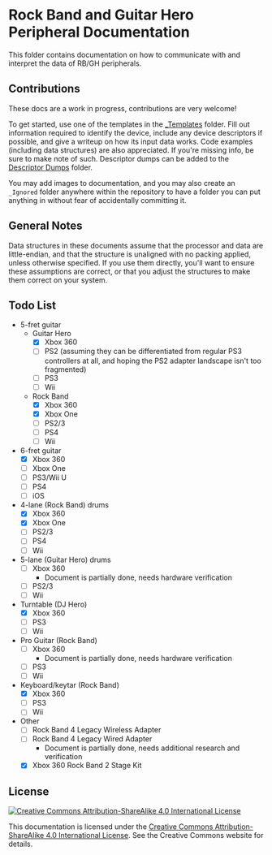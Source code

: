 # Rock Band and Guitar Hero Peripheral Documentation

This folder contains documentation on how to communicate with and interpret the data of RB/GH peripherals.

## Contributions

These docs are a work in progress, contributions are very welcome!

To get started, use one of the templates in the [_Templates](_Templates/) folder. Fill out information required to identify the device, include any device descriptors if possible, and give a writeup on how its input data works. Code examples (including data structures) are also appreciated. If you're missing info, be sure to make note of such. Descriptor dumps can be added to the [Descriptor Dumps](Descriptor%20Dumps/) folder.

You may add images to documentation, and you may also create an `_Ignored` folder anywhere within the repository to have a folder you can put anything in without fear of accidentally committing it.

## General Notes

Data structures in these documents assume that the processor and data are little-endian, and that the structure is unaligned with no packing applied, unless otherwise specified. If you use them directly, you'll want to ensure these assumptions are correct, or that you adjust the structures to make them correct on your system.

## Todo List

- 5-fret guitar
  - Guitar Hero
    - [x] Xbox 360
    - [ ] PS2 (assuming they can be differentiated from regular PS3 controllers at all, and hoping the PS2 adapter landscape isn't too fragmented)
    - [ ] PS3
    - [ ] Wii
  - Rock Band
    - [x] Xbox 360
    - [x] Xbox One
    - [ ] PS2/3
    - [ ] PS4
    - [ ] Wii
- 6-fret guitar
  - [x] Xbox 360
  - [ ] Xbox One
  - [ ] PS3/Wii U
  - [ ] PS4
  - [ ] iOS
- 4-lane (Rock Band) drums
  - [x] Xbox 360
  - [x] Xbox One
  - [ ] PS2/3
  - [ ] PS4
  - [ ] Wii
- 5-lane (Guitar Hero) drums
  - [ ] Xbox 360
    - Document is partially done, needs hardware verification
  - [ ] PS2/3
  - [ ] Wii
- Turntable (DJ Hero)
  - [x] Xbox 360
  - [ ] PS3
  - [ ] Wii
- Pro Guitar (Rock Band)
  - [ ] Xbox 360
    - Document is partially done, needs hardware verification
  - [ ] PS3
  - [ ] Wii
- Keyboard/keytar (Rock Band)
  - [x] Xbox 360
  - [ ] PS3
  - [ ] Wii
- Other
  - [ ] Rock Band 4 Legacy Wireless Adapter
  - [ ] Rock Band 4 Legacy Wired Adapter
    - Document is partially done, needs additional research and verification
  - [x] Xbox 360 Rock Band 2 Stage Kit

## License

[![Creative Commons Attribution-ShareAlike 4.0 International License](https://i.creativecommons.org/l/by-sa/4.0/88x31.png)](https://creativecommons.org/licenses/by-sa/4.0/)

This documentation is licensed under the [Creative Commons Attribution-ShareAlike 4.0 International License](https://creativecommons.org/licenses/by-sa/4.0/). See the Creative Commons website for details.
